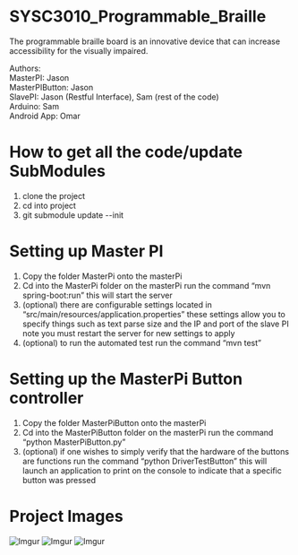 # SYSC3010_Programmable_Braille
The programmable braille board is an innovative device that can increase accessibility for the visually impaired.

Authors:  
  MasterPI: Jason  
  MasterPIButton: Jason  
  SlavePI: Jason (Restful Interface), Sam (rest of the code)  
  Arduino: Sam  
  Android App: Omar  
# How to get all the code/update SubModules
  1. clone the project
  2. cd into project
  3. git submodule update --init
# Setting up Master PI
  1. Copy the folder MasterPi onto the masterPi 
  2. Cd into the MasterPi folder on the masterPi run the command “mvn spring-boot:run” this will start the server 
  3. (optional) there are configurable settings located in “src/main/resources/application.properties” these settings allow you to
      specify things such as text parse size and the IP and port of the slave PI note you must restart the server for new settings 
      to apply
  4. (optional) to run the automated test run the command “mvn test”
# Setting up the MasterPi Button controller
  1. Copy the folder MasterPiButton onto the masterPi
  2. Cd into the MasterPiButton folder on the masterPi run the command “python MasterPiButton.py”
  3. (optional) if one wishes to simply verify that the hardware of the buttons are functions run the command “python 
     DriverTestButton” this will launch an application to print on the console to indicate that a specific button was pressed
# Project Images
![Imgur](https://i.imgur.com/QQlkzxH.jpg)
![Imgur](https://i.imgur.com/98bZlTg.jpg)
![Imgur](https://i.imgur.com/fjRSM6v.jpg)

